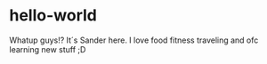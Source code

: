 # hello-world
Whatup guys!?
It´s Sander here. I love food fitness traveling and ofc learning new stuff ;D
